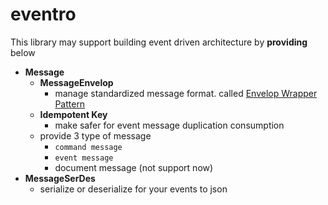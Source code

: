 # eventro

This library may support building event driven architecture by **providing** below

- **Message**
  - **MessageEnvelop**
    - manage standardized message format. called [Envelop Wrapper Pattern](https://www.enterpriseintegrationpatterns.com/patterns/messaging/EnvelopeWrapper.html)
  - **Idempotent Key**
    - make safer for event message duplication consumption
  - provide 3 type of message
    - `command message`
    - `event message`
    - document message (not support now)
- **MessageSerDes**
  - serialize or deserialize for your events to json
